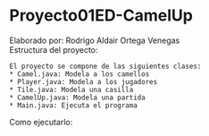 # Proyecto01ED-CamelUp
Elaborado por: Rodrigo Aldair Ortega Venegas  
Estructura del proyecto:  

    El proyecto se compone de las siguientes clases:  
    * Camel.java: Modela a los camellos
    * Player.java: Modela a los jugadores
    * Tile.java: Modela una casilla
    * CamelUp.java: Modela una partida
    * Main.java: Ejecuta el programa

Como ejecutarlo:  

